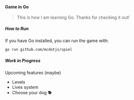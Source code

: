 #### Game in Go

> This is how I am learning Go. Thanks for checking it out!

##### How to Run

If you have Go installed, you can run the game with:

```bash
go run github.com/mcdotjs/spiel

```

##### Work in Progress

Upcoming features (maybe)
- Levels
- Lives system
- Choose your dog 🐕
